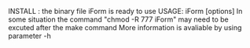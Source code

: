 INSTALL : the binary file iForm is ready to use
USAGE: iForm [options] <motif file> <sequence file>
In some situation the command "chmod -R 777 iForm" may need to be excuted after the make command
More information is avaliable by using parameter -h
